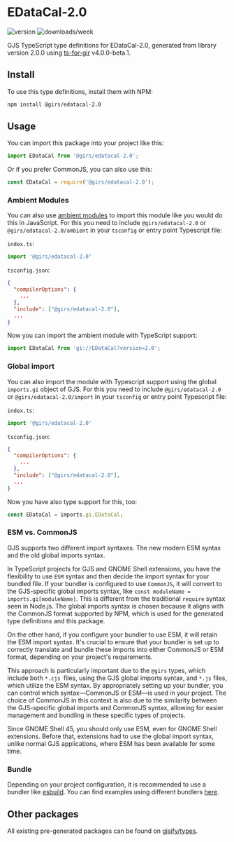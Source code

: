 
# EDataCal-2.0

![version](https://img.shields.io/npm/v/@girs/edatacal-2.0)
![downloads/week](https://img.shields.io/npm/dw/@girs/edatacal-2.0)


GJS TypeScript type definitions for EDataCal-2.0, generated from library version 2.0.0 using [ts-for-gir](https://github.com/gjsify/ts-for-gir) v4.0.0-beta.1.


## Install

To use this type definitions, install them with NPM:
```bash
npm install @girs/edatacal-2.0
```

## Usage

You can import this package into your project like this:
```ts
import EDataCal from '@girs/edatacal-2.0';
```

Or if you prefer CommonJS, you can also use this:
```ts
const EDataCal = require('@girs/edatacal-2.0');
```

### Ambient Modules

You can also use [ambient modules](https://github.com/gjsify/ts-for-gir/tree/main/packages/cli#ambient-modules) to import this module like you would do this in JavaScript.
For this you need to include `@girs/edatacal-2.0` or `@girs/edatacal-2.0/ambient` in your `tsconfig` or entry point Typescript file:

`index.ts`:
```ts
import '@girs/edatacal-2.0'
```

`tsconfig.json`:
```json
{
  "compilerOptions": {
    ...
  },
  "include": ["@girs/edatacal-2.0"],
  ...
}
```

Now you can import the ambient module with TypeScript support: 

```ts
import EDataCal from 'gi://EDataCal?version=2.0';
```

### Global import

You can also import the module with Typescript support using the global `imports.gi` object of GJS.
For this you need to include `@girs/edatacal-2.0` or `@girs/edatacal-2.0/import` in your `tsconfig` or entry point Typescript file:

`index.ts`:
```ts
import '@girs/edatacal-2.0'
```

`tsconfig.json`:
```json
{
  "compilerOptions": {
    ...
  },
  "include": ["@girs/edatacal-2.0"],
  ...
}
```

Now you have also type support for this, too:

```ts
const EDataCal = imports.gi.EDataCal;
```


### ESM vs. CommonJS

GJS supports two different import syntaxes. The new modern ESM syntax and the old global imports syntax.

In TypeScript projects for GJS and GNOME Shell extensions, you have the flexibility to use `ESM` syntax and then decide the import syntax for your bundled file. If your bundler is configured to use `CommonJS`, it will convert to the GJS-specific global imports syntax, like `const moduleName = imports.gi[moduleName]`. This is different from the traditional `require` syntax seen in Node.js. The global imports syntax is chosen because it aligns with the CommonJS format supported by NPM, which is used for the generated type definitions and this package.

On the other hand, if you configure your bundler to use ESM, it will retain the ESM import syntax. It's crucial to ensure that your bundler is set up to correctly translate and bundle these imports into either CommonJS or ESM format, depending on your project's requirements.

This approach is particularly important due to the `@girs` types, which include both `*.cjs `files, using the GJS global imports syntax, and `*.js` files, which utilize the ESM syntax. By appropriately setting up your bundler, you can control which syntax—CommonJS or ESM—is used in your project. The choice of CommonJS in this context is also due to the similarity between the GJS-specific global imports and CommonJS syntax, allowing for easier management and bundling in these specific types of projects.

Since GNOME Shell 45, you should only use ESM, even for GNOME Shell extensions. Before that, extensions had to use the global import syntax, unlike normal GJS applications, where ESM has been available for some time.

### Bundle

Depending on your project configuration, it is recommended to use a bundler like [esbuild](https://esbuild.github.io/). You can find examples using different bundlers [here](https://github.com/gjsify/ts-for-gir/tree/main/examples).

## Other packages

All existing pre-generated packages can be found on [gjsify/types](https://github.com/gjsify/types).

